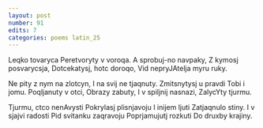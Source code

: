 ```yaml
---
layout: post
number: 91
edits: 7
categories: poems latin_25
---
```


Leqko tovaryca
Peretvoryty v voroqa. 
A sprobuj-no navpaky,
Z kymosj posvarycsja,
Dotcekatysj, hotc doroqo,
Vid nepryJAtelja myru ruky.

Ne pity z nym na zlotcyn,
I na svij ne tjaqnuty.
Zmitsnytysj u pravdi
Tobi i jomu.
Poqljanuty v otci,
Obrazy zabuty,
I v spiljnij nasnazi,
ZalycYty tjurmu.

Tjurmu, ctco nenAvysti
Pokrylasj plisnjavoju
I inijem ljuti
Zatjaqnulo stiny. 
I v sjajvi radosti 
Pid svitanku zaqravoju
Poprjamujutj rozkuti 
Do druxby krajiny.
